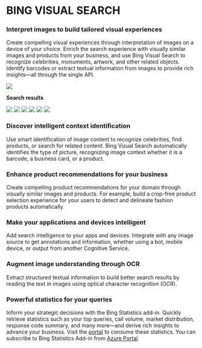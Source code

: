# BING VISUAL SEARCH
### Interpret images to build tailored visual experiences

Create compelling visual experiences through interpretation of images on a device of your choice. Enrich the search experience with visually similar images and products from your business, and use Bing Visual Search to recognize celebrities, monuments, artwork, and other related objects. Identify barcodes or extract textual information from images to provide rich insights—all through the single API.

![](https://github.com/LakshmiLavanyaKasturi/searchAPI/blob/master/VisualSearch1.png)


**Search results**

![](https://github.com/LakshmiLavanyaKasturi/searchAPI/blob/master/pic%201.jpg)
![](https://github.com/LakshmiLavanyaKasturi/searchAPI/blob/master/pic%202.jpg)
![](https://github.com/LakshmiLavanyaKasturi/searchAPI/blob/master/pic%203.jpg)
![](https://github.com/LakshmiLavanyaKasturi/searchAPI/blob/master/pic%204.jpg)
![](https://github.com/LakshmiLavanyaKasturi/searchAPI/blob/master/pic%205.jpg)
![](https://github.com/LakshmiLavanyaKasturi/searchAPI/blob/master/pic%206.jpg)


### Discover intelligent context identification
Use smart identification of image content to recognize celebrities, find products, or search for related content. Bing Visual Search automatically identifies the type of picture, recognizing image context whether it is a barcode, a business card, or a product.

### Enhance product recommendations for your business
Create compelling product recommendations for your domain through visually similar images and products. For example, build a crop-free product selection experience for your users to detect and delineate fashion products automatically.

### Make your applications and devices intelligent
Add search intelligence to your apps and devices. Integrate with any image source to get annotations and information, whether using a bot, mobile device, or output from another Cognitive Service.

### Augment image understanding through OCR
Extract structured textual information to build better search results by reading the text in images using optical character recognition (OCR).

### Powerful statistics for your queries
Inform your strategic decisions with the Bing Statistics add-in. Quickly retrieve statistics such as your top queries, call volume, market distribution, response code summary, and many more—and derive rich insights to advance your business. Visit the [portal](https://www.bingapistatistics.com/) to consume these statistics. You can subscribe to Bing Statistics Add-in from [Azure Portal](https://login.microsoftonline.com/common/oauth2/authorize?resource=https%3a%2f%2fmanagement.core.windows.net%2f&response_mode=form_post&response_type=code+id_token&scope=user_impersonation+openid&state=OpenIdConnect.AuthenticationProperties%3dbdsxWrEDv9E1cDwdAoAIe6-bAj0nSprMxNhNmLbQuqOWfrGrS6mSv4T9LSQ6qBjfMlZeHSS1FLhns6aaURKw6QekZYkuRxp9xL7hd6HLXfmbQnpyNfgmzAEU6BIT6Ub2Dhf1cUK6lzrOQlcpNheqJ7afCPPVSuaQsDcN93lvumPXBEUpEIvX_cM0ts9-2hAnJ-YrYWId9RSWxrZK3M2FfNFAFjEePqAMH46BgkN479jXxTGsWBgWfydu6lg2FQ8_JLA0QuzAgpCcH31BrpxvM7omq1DIYcbV_oSZeXk4M1UL97lnSXKmd0JZSATPGV9w&nonce=637039189532481553.NTBmODViY2YtNGI2YS00ZGViLWI4ODQtNmI1ZjI1YjYyZjZiNTU1NGVjZjktNGQwMi00MzBlLWIwYzgtNmJlMDIxZjYwNWMz&client_id=c44b4083-3bb0-49c1-b47d-974e53cbdf3c&redirect_uri=https%3a%2f%2fportal.azure.com%2fsignin%2findex%2f%3ffeature.refreshtokenbinding%3dtrue&site_id=501430&client-request-id=e8879e47-6308-450d-bda1-d2a015f81220&x-client-SKU=ID_NET&x-client-ver=1.0.40306.1554).
